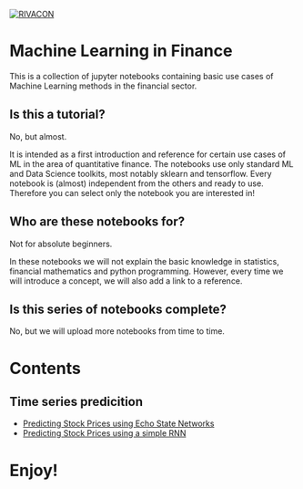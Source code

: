 [![RIVACON](https://img.shields.io/badge/powered%20by-RIVACON-lightgrey.svg)](https://www.rivacon.com/en/)

# Machine Learning in Finance

This is a collection of jupyter notebooks containing basic use cases of Machine Learning methods in the financial sector.


## Is this a tutorial?

No, but almost.

It is intended as a first introduction and reference for certain use cases of ML in the area of quantitative finance. The notebooks use only standard ML and Data Science toolkits, most notably sklearn and tensorflow.
Every notebook is (almost) independent from the others and ready to use. Therefore you can select only the notebook you are interested in!

## Who are these notebooks for?

Not for absolute beginners.

In these notebooks we will not explain the basic knowledge in statistics, financial mathematics and python programming.
However, every time we will introduce a concept, we will also add a link to a reference. 


## Is this series of notebooks complete?

No, but we will upload more notebooks from time to time.

# Contents

## Time series predicition 

- [Predicting Stock Prices using Echo State Networks](1_Time_Series_Predicition/1.1_Predicting_Stock_Prices_ESN.ipynb)
- [Predicting Stock Prices using a simple RNN](1_Time_Series_Predicition/1.2_Predicting_Stock_Prices_SimpleRNN.ipynb)


# Enjoy!
